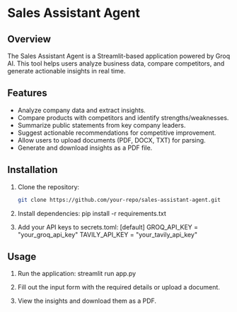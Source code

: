 # Sales Assistant Agent

## Overview
The Sales Assistant Agent is a Streamlit-based application powered by Groq AI. This tool helps users analyze business data, compare competitors, and generate actionable insights in real time.

## Features
- Analyze company data and extract insights.
- Compare products with competitors and identify strengths/weaknesses.
- Summarize public statements from key company leaders.
- Suggest actionable recommendations for competitive improvement.
- Allow users to upload documents (PDF, DOCX, TXT) for parsing.
- Generate and download insights as a PDF file.

## Installation
1. Clone the repository:
   ```bash
   git clone https://github.com/your-repo/sales-assistant-agent.git

2. Install dependencies:
pip install -r requirements.txt

3. Add your API keys to secrets.toml:
[default]
GROQ_API_KEY = "your_groq_api_key"
TAVILY_API_KEY = "your_tavily_api_key"

## Usage

1. Run the application:
streamlit run app.py

2. Fill out the input form with the required details or upload a document.
3. View the insights and download them as a PDF.

